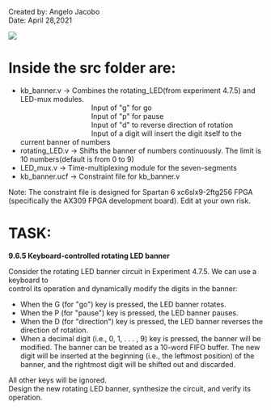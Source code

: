 Created by: Angelo Jacobo  
Date: April 28,2021  

[![](https://user-images.githubusercontent.com/87559347/126129366-ceb1841c-ab8a-4c91-8268-1d18c06f510e.png)]( https://youtu.be/AKb4ZioZzGo)

# Inside the src folder are:  
* kb_banner.v -> Combines the rotating_LED(from experiment 4.7.5) and LED-mux modules.  
&emsp;&emsp;&emsp;&emsp;&emsp;&emsp;&emsp;&emsp;&emsp;&emsp;Input of "g" for go  
&emsp;&emsp;&emsp;&emsp;&emsp;&emsp;&emsp;&emsp;&emsp;&emsp;Input of "p" for pause  
&emsp;&emsp;&emsp;&emsp;&emsp;&emsp;&emsp;&emsp;&emsp;&emsp;Input of "d"  to reverse direction of rotation  
&emsp;&emsp;&emsp;&emsp;&emsp;&emsp;&emsp;&emsp;&emsp;&emsp;Input of a digit will insert the digit itself to the current banner of numbers  
* rotating_LED.v -> Shifts the banner of numbers continuously. The limit is 10 numbers(default is from 0 to 9)  
* LED_mux.v -> Time-multiplexing module for the seven-segments  
* kb_banner.ucf -> Constraint file for kb_banner.v  

Note: The constraint file is designed for Spartan 6 xc6slx9-2ftg256 FPGA (specifically the AX309 FPGA development board). Edit at your own risk.  



# TASK:  
**9.6.5 Keyboard-controlled rotating LED banner**  

Consider the rotating LED banner circuit in Experiment 4.7.5. We can use a keyboard to  
control its operation and dynamically modify the digits in the banner:  

* When the G (for "go") key is pressed, the LED banner rotates.
* When the P (for "pause") key is pressed, the LED banner pauses. 
* When the D (for "direction") key is pressed, the LED banner reverses the direction
	of rotation.
* When a decimal digit (i.e., 0, 1, . . . , 9) key is pressed, the banner will be modified.
The banner can be treated as a 10-word FIFO buffer. The new digit will be inserted at
the beginning (i.e., the leftmost position) of the banner, and the rightmost digit will
be shifted out and discarded.  

All other keys will be ignored.  
Design the new rotating LED banner, synthesize the circuit, and verify its operation. 
